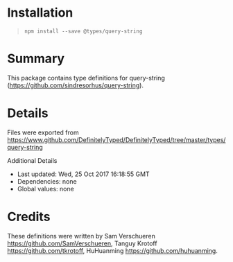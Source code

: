 # Installation
> `npm install --save @types/query-string`

# Summary
This package contains type definitions for query-string (https://github.com/sindresorhus/query-string).

# Details
Files were exported from https://www.github.com/DefinitelyTyped/DefinitelyTyped/tree/master/types/query-string

Additional Details
 * Last updated: Wed, 25 Oct 2017 16:18:55 GMT
 * Dependencies: none
 * Global values: none

# Credits
These definitions were written by Sam Verschueren <https://github.com/SamVerschueren>, Tanguy Krotoff <https://github.com/tkrotoff>, HuHuanming <https://github.com/huhuanming>.
